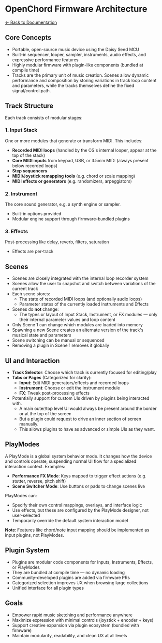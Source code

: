  # OpenChord Firmware Architecture

[← Back to Documentation](../README.md)

## Core Concepts

* Portable, open-source music device using the Daisy Seed MCU
* Built-in sequencer, looper, sampler, instruments, audio effects, and expressive performance features
* Highly modular firmware with plugin-like components (bundled at compile time)
* Tracks are the primary unit of music creation. Scenes allow dynamic performance and composition by storing variations in track loop content and parameters, while the tracks themselves define the fixed signal/control path.

## Track Structure

Each track consists of modular stages:

### 1. Input Stack
One or more modules that generate or transform MIDI. This includes:
* **Recorded MIDI loops** (handled by the OS's internal looper, appear at the top of the stack)
* **Core MIDI inputs** from keypad, USB, or 3.5mm MIDI (always present below recorded loops)
* **Step sequencers**
* **MIDI/Joystick remapping tools** (e.g. chord or scale mapping)
* **MIDI effects or generators** (e.g. randomizers, arpeggiators)

### 2. Instrument
The core sound generator, e.g. a synth engine or sampler.
* Built-in options provided
* Modular engine support through firmware-bundled plugins

### 3. Effects
Post-processing like delay, reverb, filters, saturation
* Effects are per-track

## Scenes

* Scenes are closely integrated with the internal loop recorder system
* Scenes allow the user to snapshot and switch between variations of the current track
* Each scene stores:
  * The state of recorded MIDI loops (and optionally audio loops)
  * Parameter states of the currently loaded Instruments and Effects
* Scenes do **not** change:
  * The types or layout of Input Stack, Instrument, or FX modules — only their internal parameter values and loop content
* Only Scene 1 can change which modules are loaded into memory
* Spawning a new Scene creates an alternate version of the track's musical state and parameters
* Scene switching can be manual or sequenced
* Removing a plugin in Scene 1 removes it globally

## UI and Interaction

* **Track Selector**: Choose which track is currently focused for editing/play
* **Tabs or Pages** (Categorized for clarity):
  * **Input**: Edit MIDI generators/effects and recorded loops
  * **Instrument**: Choose or edit the instrument module
  * **FX**: Tweak post-processing effects
* Potentially support for custom UIs driven by plugins being interacted with.
  * A main outer/top level UI would always be present around the border or at the top of the screen
  * But a plugin could request to drive an inner section of screen manually.
  * This allows plugins to have as advanced or simple UIs as they want.

## PlayModes

A PlayMode is a global system behavior mode. It changes how the device and controls operate, suspending normal UI flow for a specialized interaction context. Examples:
* **Performance FX Mode**: Keys mapped to trigger effect actions (e.g. stutter, reverse, pitch shift)
* **Scene Switcher Mode**: Use buttons or pads to change scenes live

PlayModes can:
* Specify their own control mappings, overlays, and interface logic
* Use effects, but these are configured by the PlayMode designer, not user-selected
* Temporarily override the default system interaction model

**Note**: Features like chord/note input mapping should be implemented as input plugins, not PlayModes.

## Plugin System

* Plugins are modular code components for Inputs, Instruments, Effects, or PlayModes
* They are bundled at compile time — no dynamic loading
* Community-developed plugins are added via firmware PRs
* Categorized selection improves UX when browsing large collections
* Unified interface for all plugin types

## Goals

* Empower rapid music sketching and performance anywhere
* Maximize expression with minimal controls (joystick + encoder + keys)
* Support creative expansion via plugin ecosystem (bundled with firmware)
* Maintain modularity, readability, and clean UX at all levels 